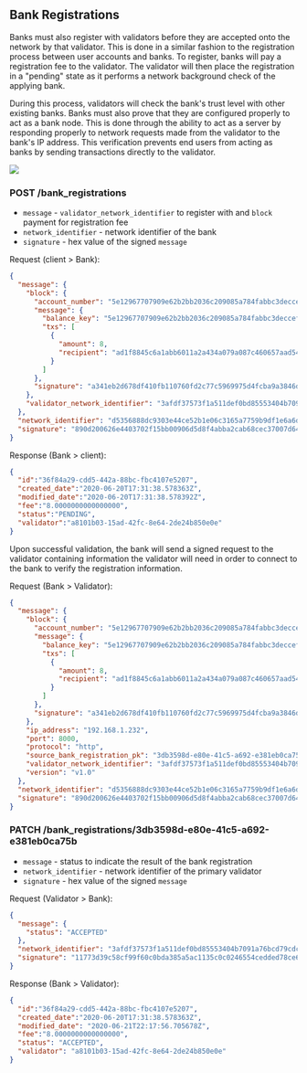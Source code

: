 ## Bank Registrations

Banks must also register with validators before they are accepted onto the network by that validator. This is done in a 
similar fashion to the registration process between user accounts and banks. To register, banks will pay a registration 
fee to the validator. The validator will then place the registration in a "pending" state as it performs a network 
background check of the applying bank. 

During this process, validators will check the bank's trust level with other 
existing banks. Banks must also prove that they are configured properly to act as a bank node. This is done through the 
ability to act as a server by responding properly to network requests made from the validator to the bank's IP address. 
This verification prevents end users from acting as banks by sending transactions directly to the validator.

![](https://github.com/thenewboston-developers/Bank/raw/master/v1/bank_registrations/diagrams/Bank-Registration.png)

### POST /bank_registrations

- `message` - `validator_network_identifier` to register with and `block` payment for registration fee
- `network_identifier` - network identifier of the bank
- `signature` - hex value of the signed `message`

Request (client > Bank):
```json
{
  "message": {
    "block": {
      "account_number": "5e12967707909e62b2bb2036c209085a784fabbc3deccefee70052b6181c8ed8",
      "message": {
        "balance_key": "5e12967707909e62b2bb2036c209085a784fabbc3deccefee70052b6181c8ed8",
        "txs": [
          {
            "amount": 8,
            "recipient": "ad1f8845c6a1abb6011a2a434a079a087c460657aad54329a84b406dce8bf314"
          }
        ]
      },
      "signature": "a341eb2d678df410fb110760fd2c77c5969975d4fcba9a3846d9f11dfb43151bc23a157c26dd29163f061697806bc2b75d74a300ed6ba1a504ae2de6013d8c0f"
    },
    "validator_network_identifier": "3afdf37573f1a511def0bd85553404b7091a76bcd79cdcebba1310527b167521"
  },
  "network_identifier": "d5356888dc9303e44ce52b1e06c3165a7759b9df1e6a6dfbd33ee1c3df1ab4d1",
  "signature": "890d200626e4403702f15bb00906d5d8f4abba2cab68cec37007d6436f9256e202d2e26a049ad0e68d5c07cea7db7c20cb346b15ac973f909bac0df8f605f60c"
}
```

Response (Bank > client):
```json
{
  "id":"36f84a29-cdd5-442a-88bc-fbc4107e5207",
  "created_date":"2020-06-20T17:31:38.578363Z",
  "modified_date":"2020-06-20T17:31:38.578392Z",
  "fee":"8.0000000000000000",
  "status":"PENDING",
  "validator":"a8101b03-15ad-42fc-8e64-2de24b850e0e"
}
```

Upon successful validation, the bank will send a signed request to the validator containing information the validator
will need in order to connect to the bank to verify the registration information.

Request (Bank > Validator):
```json
{
  "message": {
    "block": {
      "account_number": "5e12967707909e62b2bb2036c209085a784fabbc3deccefee70052b6181c8ed8",
      "message": {
        "balance_key": "5e12967707909e62b2bb2036c209085a784fabbc3deccefee70052b6181c8ed8",
        "txs": [
          {
            "amount": 8,
            "recipient": "ad1f8845c6a1abb6011a2a434a079a087c460657aad54329a84b406dce8bf314"
          }
        ]
      },
      "signature": "a341eb2d678df410fb110760fd2c77c5969975d4fcba9a3846d9f11dfb43151bc23a157c26dd29163f061697806bc2b75d74a300ed6ba1a504ae2de6013d8c0f"
    },
    "ip_address": "192.168.1.232",
    "port": 8000,
    "protocol": "http",
    "source_bank_registration_pk": "3db3598d-e80e-41c5-a692-e381eb0ca75b",
    "validator_network_identifier": "3afdf37573f1a511def0bd85553404b7091a76bcd79cdcebba1310527b167521",
    "version": "v1.0"
  },
  "network_identifier": "d5356888dc9303e44ce52b1e06c3165a7759b9df1e6a6dfbd33ee1c3df1ab4d1",
  "signature": "890d200626e4403702f15bb00906d5d8f4abba2cab68cec37007d6436f9256e202d2e26a049ad0e68d5c07cea7db7c20cb346b15ac973f909bac0df8f605f60c"
}
```

### PATCH /bank_registrations/3db3598d-e80e-41c5-a692-e381eb0ca75b

- `message` - status to indicate the result of the bank registration
- `network_identifier` - network identifier of the primary validator
- `signature` - hex value of the signed `message`

Request (Validator > Bank):
```json
{
  "message": {
    "status": "ACCEPTED"
  },
  "network_identifier": "3afdf37573f1a511def0bd85553404b7091a76bcd79cdcebba1310527b167521",
  "signature": "11773d39c58cf99f60c0bda385a5ac1135c0c0246554cedded78ce68896c00ac851413543d77aa6aeefc76ef2f9962301a370c934be5c0d88d3b8cc0e6fc0f09"
}
```

Response (Bank > Validator):
```json
{
  "id":"36f84a29-cdd5-442a-88bc-fbc4107e5207",
  "created_date":"2020-06-20T17:31:38.578363Z",
  "modified_date": "2020-06-21T22:17:56.705678Z",
  "fee":"8.0000000000000000",
  "status": "ACCEPTED",
  "validator": "a8101b03-15ad-42fc-8e64-2de24b850e0e"
}
```
